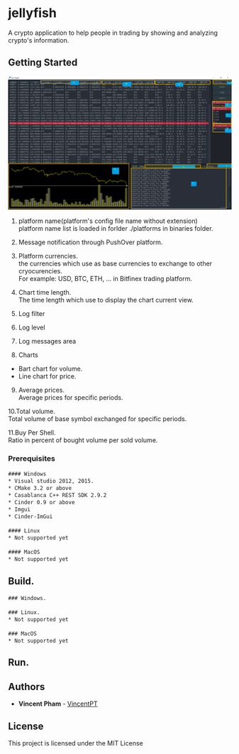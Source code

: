 # jellyfish
A crypto application to help people in trading by showing and analyzing crypto's information.

## Getting Started
![Application screen](/docs/GoCrypto-with-marks.PNG)

1. platform name(platform's config file name without extension)  
platform name list is loaded in forlder ./platforms in binaries folder.
       
2. Message notification through PushOver platform.
    
3. Platform currencies.  
the currencies which use as base currencies to exchange to other cryocurencies.  
For example: USD, BTC, ETH, ... in Bitfinex trading platform.  
       
4. Chart time length.  
The time length which use to display the chart current view.
       
5. Log filter  
    
6. Log level  
    
7. Log messages area  
    
8. Charts  
* Bart chart for volume.  
* Line chart for price.  
       
9. Average prices.  
Average prices for specific periods.
       
10.Total volume.  
Total volume of base symbol exchanged for specific periods.  

11.Buy Per Shell.  
Ratio in percent of bought volume per sold volume.
       
### Prerequisites
    #### Windows
    * Visual studio 2012, 2015. 
    * CMake 3.2 or above
    * Casablanca C++ REST SDK 2.9.2
    * Cinder 0.9 or above
    * Imgui
    * Cinder-ImGui
    
    #### Linux
    * Not supported yet
    
    #### MacOS
    * Not supported yet

## Build.
    ### Windows.
    
    ### Linux.
    * Not supported yet
    
    ### MacOS
    * Not supported yet
## Run.
    

## Authors
* **Vincent Pham** - [VincentPT](https://github.com/VincentPT)

## License
This project is licensed under the MIT License 
